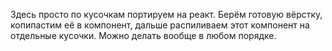 Здесь просто по кусочкам портируем на реакт. Берём готовую вёрстку, копипастим её в компонент, дальше распиливаем этот компонент на отдельные кусочки. Можно делать вообще в любом порядке.